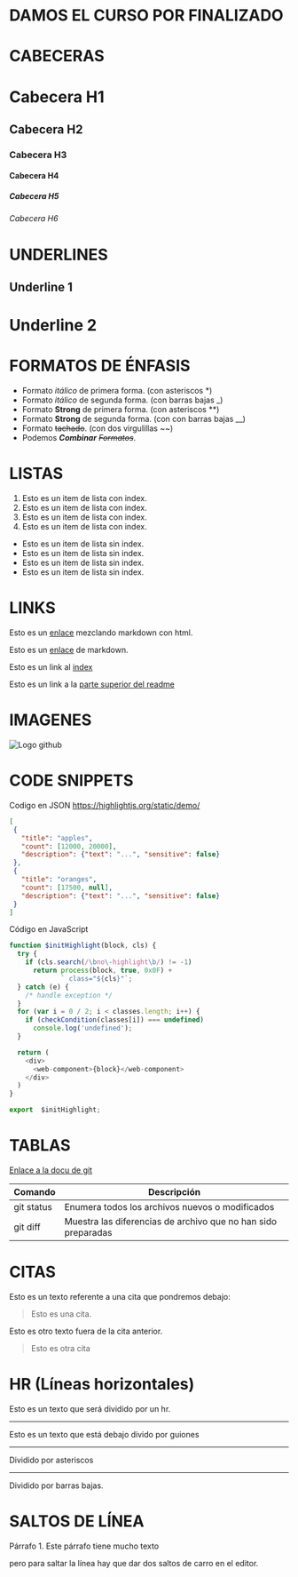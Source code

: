 # **DAMOS EL CURSO POR FINALIZADO**

# **CABECERAS**

# Cabecera H1
## Cabecera H2
### Cabecera H3
#### Cabecera H4
##### Cabecera H5
###### Cabecera H6

# **UNDERLINES**

Underline 1
-------
Underline 2
========

# **FORMATOS DE ÉNFASIS**

- Formato *itálico* de primera forma. (con asteriscos *)
- Formato _itálico_ de segunda forma. (con barras bajas _)
- Formato **Strong** de primera forma. (con asteriscos **)
- Formato __Strong__ de segunda forma. (con con barras bajas __)
- Formato ~~tachado~~. (con dos virgulillas ~~)
- Podemos *__Combinar__* *~~Formatos~~*.

# **LISTAS**

1. Esto es un item de lista con index.
2. Esto es un item de lista con index.
3. Esto es un item de lista con index.
4. Esto es un item de lista con index.

- Esto es un item de lista sin  index.
- Esto es un item de lista sin  index.
- Esto es un item de lista sin  index.
- Esto es un item de lista sin  index.

# LINKS

Esto es un <a href="http://google.com">enlace</a> mezclando markdown con html.

Esto es un [enlace](http://google.com) de markdown.

Esto es un link al [index](index.html)

Esto es un link a la [parte superior del readme](#cabeceras)

# IMAGENES

![Logo github](https://github.githubassets.com/images/modules/logos_page/GitHub-Mark.png)

# CODE SNIPPETS

Codigo en JSON  https://highlightjs.org/static/demo/
 ```JSON 
 [
  {
    "title": "apples",
    "count": [12000, 20000],
    "description": {"text": "...", "sensitive": false}
  },
  {
    "title": "oranges",
    "count": [17500, null],
    "description": {"text": "...", "sensitive": false}
  }
]
```` 
Código en JavaScript 
```JavaScript 
function $initHighlight(block, cls) {
  try {
    if (cls.search(/\bno\-highlight\b/) != -1)
      return process(block, true, 0x0F) +
             ` class="${cls}"`;
  } catch (e) {
    /* handle exception */
  }
  for (var i = 0 / 2; i < classes.length; i++) {
    if (checkCondition(classes[i]) === undefined)
      console.log('undefined');
  }

  return (
    <div>
      <web-component>{block}</web-component>
    </div>
  )
}

export  $initHighlight;
``` 

# TABLAS

[Enlace a la docu de git](https://docs.github.com/es/github/writing-on-github/organizing-information-with-tables)

| Comando | Descripción |
| --- | --- |
| git status | Enumera todos los archivos nuevos o modificados |
| git diff | Muestra las diferencias de archivo que no han sido preparadas |


# CITAS 

Esto es un texto referente a una cita que pondremos debajo:
> Esto es una cita.

Esto es otro texto fuera de la cita anterior.
> Esto es otra cita

# HR (Líneas horizontales)

Esto es un texto que será dividido por un hr.

---

Esto es un texto que está debajo divido por guiones

***

Dividido por asteriscos

___

Dividido por barras bajas.

# SALTOS DE LÍNEA

Párrafo 1.
 Este párrafo tiene mucho texto

 pero para saltar la línea hay que dar dos saltos de carro en el editor.
